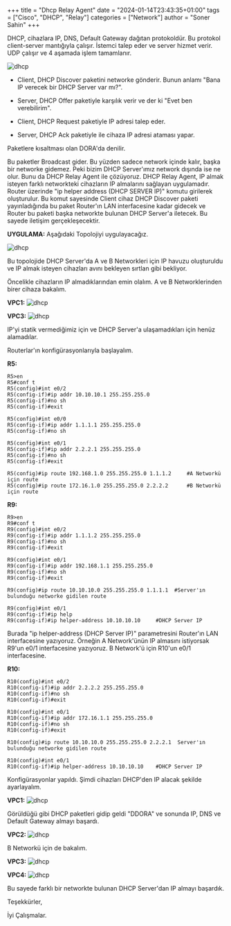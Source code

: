 +++
title = "Dhcp Relay Agent"
date = "2024-01-14T23:43:35+01:00"
tags = ["Cisco", "DHCP", "Relay"]
categories = ["Network"]
author = "Soner Sahin"
+++

DHCP, cihazlara IP, DNS, Default Gateway dağıtan protokoldür. Bu protokol client-server mantığıyla çalışır. İstemci talep eder ve server hizmet verir. UDP çalışır ve 4 aşamada işlem tamamlanır.

![dhcp](/images/DHCPRelayAgent/8.png)

- Client, DHCP Discover paketini networke gönderir. Bunun anlamı "Bana IP verecek bir DHCP Server var mı?".

- Server, DHCP Offer paketiyle karşılık verir ve der ki "Evet ben verebilirim".

- Client, DHCP Request paketiyle IP adresi talep eder.

- Server, DHCP Ack paketiyle ile cihaza IP adresi ataması yapar.

Paketlere kısaltması olan DORA'da denilir. 

Bu paketler Broadcast gider. Bu yüzden sadece network içinde kalır, başka bir networke gidemez. Peki bizim DHCP Server'ımız network dışında ise ne olur. Bunu da DHCP Relay Agent ile çözüyoruz.
DHCP Relay Agent, IP almak isteyen farklı networkteki cihazların IP almalarını sağlayan uygulamadır. 
Router üzerinde "ip helper address (DHCP SERVER IP)" komutu girilerek oluşturulur. Bu komut sayesinde Client cihaz DHCP Discover paketi yayınladığında bu paket Router'ın LAN interfacesine kadar gidecek ve Router bu paketi başka networkte bulunan DHCP Server'a iletecek. Bu sayede iletişim gerçekleşecektir.

**UYGULAMA:**
Aşağıdaki Topolojiyi uygulayacağız.

![dhcp](/images/DHCPRelayAgent/1.png)


Bu topolojide DHCP Server'da A ve B Networkleri için IP havuzu oluşturuldu ve IP almak isteyen cihazları avını bekleyen sırtlan gibi bekliyor.

Öncelikle cihazların IP almadıklarından emin olalım. A ve B Networklerinden birer cihaza bakalım.

**VPC1:**
![dhcp](/images/DHCPRelayAgent/2.png)


**VPC3:**
![dhcp](/images/DHCPRelayAgent/3.png)

IP'yi statik vermediğimiz için ve DHCP Server'a ulaşamadıkları için henüz alamadılar.

Routerlar'ın konfigürasyonlarıyla başlayalım.

**R5:**
```
R5>en
R5#conf t
R5(config)#int e0/2
R5(config-if)#ip addr 10.10.10.1 255.255.255.0
R5(config-if)#no sh
R5(config-if)#exit

R5(config)#int e0/0
R5(config-if)#ip addr 1.1.1.1 255.255.255.0
R5(config-if)#no sh

R5(config)#int e0/1
R5(config-if)#ip addr 2.2.2.1 255.255.255.0
R5(config-if)#no sh
R5(config-if)#exit

R5(config)#ip route 192.168.1.0 255.255.255.0 1.1.1.2     #A Networkü için route
R5(config)#ip route 172.16.1.0 255.255.255.0 2.2.2.2      #B Networkü için route

```

**R9:**
```
R9>en
R9#conf t
R9(config)#int e0/2
R9(config-if)#ip addr 1.1.1.2 255.255.255.0
R9(config-if)#no sh
R9(config-if)#exit

R9(config)#int e0/1
R9(config-if)#ip addr 192.168.1.1 255.255.255.0
R9(config-if)#no sh
R9(config-if)#exit

R9(config)#ip route 10.10.10.0 255.255.255.0 1.1.1.1  #Server'ın bulunduğu networke gidilen route

R9(config)#int e0/1
R9(config-if)#ip help
R9(config-if)#ip helper-address 10.10.10.10     #DHCP Server IP
```

Burada "ip helper-address (DHCP Server IP)" parametresini Router'ın LAN interfacesine yazıyoruz. Örneğin A Network'ünün IP almasını istiyorsak R9'un e0/1 interfacesine yazıyoruz.  B Network'ü için R10'un e0/1 interfacesine.

**R10:**
```
R10(config)#int e0/2
R10(config-if)#ip addr 2.2.2.2 255.255.255.0
R10(config-if)#no sh 
R10(config-if)#exit

R10(config)#int e0/1
R10(config-if)#ip addr 172.16.1.1 255.255.255.0
R10(config-if)#no sh
R10(config-if)#exit

R10(config)#ip route 10.10.10.0 255.255.255.0 2.2.2.1  Server'ın bulunduğu networke gidilen route

R10(config)#int e0/1
R10(config-if)#ip helper-address 10.10.10.10    #DHCP Server IP
```

Konfigürasyonlar yapıldı. Şimdi cihazları DHCP'den IP alacak şekilde ayarlayalım.

**VPC1:**
![dhcp](/images/DHCPRelayAgent/4.png)


Görüldüğü gibi DHCP paketleri gidip geldi "DDORA" ve sonunda IP, DNS ve Default Gateway almayı başardı. 

**VPC2:**
![dhcp](/images/DHCPRelayAgent/5.png)



B Networkü için de bakalım.

**VPC3:**
![dhcp](/images/DHCPRelayAgent/6.png)


**VPC4:**
![dhcp](/images/DHCPRelayAgent/7.png)


Bu sayede farklı bir networkte bulunan DHCP Server'dan IP almayı başardık.

Teşekkürler,

İyi Çalışmalar.